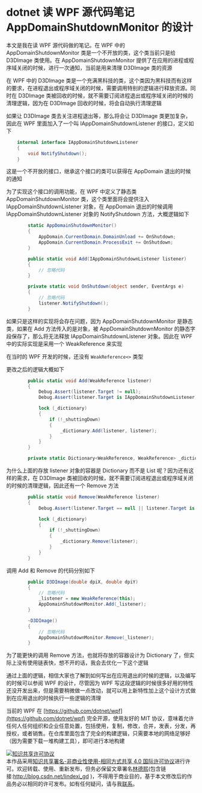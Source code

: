 # dotnet 读 WPF 源代码笔记 AppDomainShutdownMonitor 的设计

本文是我在读 WPF 源代码做的笔记。在 WPF 中的 AppDomainShutdownMonitor 类是一个不开放的类，这个类当前只是给 D3DImage 类使用。在 AppDomainShutdownMonitor 提供了在应用的进程或程序域关闭的时候，进行一次通知，当前是用来清理 D3DImage 类的资源

<!--more-->

<!-- 标签：WPF，WPF源代码 -->
<!-- 发布 -->

在 WPF 中的 D3DImage 类是一个充满黑科技的类，这个类因为黑科技而有这样的要求，在进程退出或程序域关闭的时候，需要调用特别的逻辑进行释放资源。同时在 D3DImage 类被回收的时候，就不需要订阅进程退出或程序域关闭的时候的清理逻辑，因为在 D3DImage 回收的时候，将会自动执行清理逻辑

如果让 D3DImage 类去关注进程退出等，那么将会让 D3DImage 类更加复杂，因此在 WPF 里面加入了一个叫 IAppDomainShutdownListener 的接口，定义如下

```csharp
    internal interface IAppDomainShutdownListener
    {
        void NotifyShutdown();
    }
```

这是一个不开放的接口，继承这个接口的类可以获得在 AppDomain 退出的时候的通知

为了实现这个接口的调用功能，在 WPF 中定义了静态类 AppDomainShutdownMonitor 类，这个类里面将会提供注入 IAppDomainShutdownListener 对象，在 AppDomain 退出的时候调用 IAppDomainShutdownListener 对象的 NotifyShutdown 方法，大概逻辑如下

```csharp
        static AppDomainShutdownMonitor()
        {
            AppDomain.CurrentDomain.DomainUnload += OnShutdown;
            AppDomain.CurrentDomain.ProcessExit += OnShutdown;
        }

        public static void Add(IAppDomainShutdownListener listener)
        {
        	// 忽略代码
        }

        private static void OnShutdown(object sender, EventArgs e)
        {
        	// 忽略代码
        	listener.NotifyShutdown();
        }
```

如果只是这样的实现将会存在问题，因为 AppDomainShutdownMonitor 是静态类，如果在 Add 方法传入的是对象，被 AppDomainShutdownMonitor 的静态字段保存了，那么将无法释放 IAppDomainShutdownListener 对象。因此在 WPF 中的实际实现是采用一个 WeakReference 来实现

在当时的 WPF 开发的时候，还没有 `WeakReference<>` 类型

更改之后的逻辑大概如下

```csharp
        public static void Add(WeakReference listener)
        {
            Debug.Assert(listener.Target != null);
            Debug.Assert(listener.Target is IAppDomainShutdownListener);

            lock (_dictionary)
            {
                if (!_shuttingDown)
                {
                    _dictionary.Add(listener, listener);
                }
            }
        }

        private static Dictionary<WeakReference, WeakReference> _dictionary;
```

为什么上面的存放 listener 对象的容器是 Dictionary 而不是 List 呢？因为还有这样的需求，在 D3DImage 类被回收的时候，就不需要订阅进程退出或程序域关闭的时候的清理逻辑，因此还有一个 Remove 方法

```csharp
        public static void Remove(WeakReference listener)
        {
            Debug.Assert(listener.Target == null || listener.Target is IAppDomainShutdownListener);

            lock (_dictionary)
            {
                if (!_shuttingDown)
                {
                    _dictionary.Remove(listener);
                }
            }
        }
```

调用 Add 和 Remove 的代码分别如下

```csharp
        public D3DImage(double dpiX, double dpiY)
        {
            // 忽略代码
            _listener = new WeakReference(this);
            AppDomainShutdownMonitor.Add(_listener);
        }

        ~D3DImage()
        {
            // 忽略代码
            AppDomainShutdownMonitor.Remove(_listener);
        }
```

为了能更快的调用 Remove 方法，也就将存放的容器设计为 Dictionary 了，但实际上没有使用链表快，想不开的话，我会去优化一下这个逻辑

通过上面的逻辑，相信大家也了解到如何写出在应用退出的时候的逻辑，以及编写的时候可以参阅 WPF 的设计，尽管因为 WPF 写这段逻辑的时候很多好用的特性还没开发出来，但是需要稍微做一点改动，就可以用上新特性加上这个设计方式做到在应用退出的时候执行一些逻辑的清理



当前的 WPF 在 [https://github.com/dotnet/wpf](https://github.com/dotnet/wpf) 完全开源，使用友好的 MIT 协议，意味着允许任何人任何组织和企业任意处置，包括使用，复制，修改，合并，发表，分发，再授权，或者销售。在仓库里面包含了完全的构建逻辑，只需要本地的网络足够好（因为需要下载一堆构建工具），即可进行本地构建


<a rel="license" href="http://creativecommons.org/licenses/by-nc-sa/4.0/"><img alt="知识共享许可协议" style="border-width:0" src="https://licensebuttons.net/l/by-nc-sa/4.0/88x31.png" /></a><br />本作品采用<a rel="license" href="http://creativecommons.org/licenses/by-nc-sa/4.0/">知识共享署名-非商业性使用-相同方式共享 4.0 国际许可协议</a>进行许可。欢迎转载、使用、重新发布，但务必保留文章署名[林德熙](http://blog.csdn.net/lindexi_gd)(包含链接:http://blog.csdn.net/lindexi_gd )，不得用于商业目的，基于本文修改后的作品务必以相同的许可发布。如有任何疑问，请与我[联系](mailto:lindexi_gd@163.com)。
